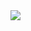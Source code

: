 <img src="https://github-readme-stats.vercel.app/api?username=lexusalex&theme=graywhite&show_icons=true">
